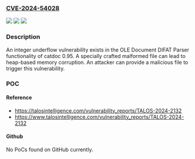 ### [CVE-2024-54028](https://cve.mitre.org/cgi-bin/cvename.cgi?name=CVE-2024-54028)
![](https://img.shields.io/static/v1?label=Product&message=catdoc&color=blue)
![](https://img.shields.io/static/v1?label=Version&message=0.95%20&color=brightgreen)
![](https://img.shields.io/static/v1?label=Vulnerability&message=CWE-191%3A%20Integer%20Underflow%20(Wrap%20or%20Wraparound)&color=brightgreen)

### Description

An integer underflow vulnerability exists in the OLE Document DIFAT Parser functionality of catdoc 0.95. A specially crafted malformed file can lead to heap-based memory corruption. An attacker can provide a malicious file to trigger this vulnerability.

### POC

#### Reference
- https://talosintelligence.com/vulnerability_reports/TALOS-2024-2132
- https://www.talosintelligence.com/vulnerability_reports/TALOS-2024-2132

#### Github
No PoCs found on GitHub currently.

